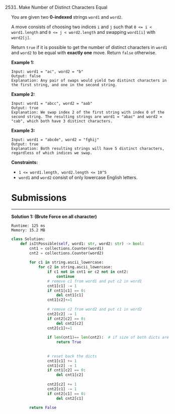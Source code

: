 2531. Make Number of Distinct Characters Equal

You are given two **0-indexed** strings `word1` and `word2`.

A move consists of choosing two indices `i` and `j` such that `0 <= i < word1.length` and `0 <= j < word2.length` and swapping `word1[i]` with `word2[j]`.

Return `true` if it is possible to get the number of distinct characters in `word1` and `word2` to be equal with **exactly one** move. Return `false` otherwise.

 

**Example 1:**
```
Input: word1 = "ac", word2 = "b"
Output: false
Explanation: Any pair of swaps would yield two distinct characters in the first string, and one in the second string.
```

**Example 2:**
```
Input: word1 = "abcc", word2 = "aab"
Output: true
Explanation: We swap index 2 of the first string with index 0 of the second string. The resulting strings are word1 = "abac" and word2 = "cab", which both have 3 distinct characters.
```

**Example 3:**
```
Input: word1 = "abcde", word2 = "fghij"
Output: true
Explanation: Both resulting strings will have 5 distinct characters, regardless of which indices we swap.
```

**Constraints:**

* `1 <= word1.length, word2.length <= 10^5`
* `word1` and `word2` consist of only lowercase English letters.

# Submissions
---
**Solution 1: (Brute Force on all character)**
```
Runtime: 125 ms
Memory: 15.2 MB
```
```python
class Solution:
    def isItPossible(self, word1: str, word2: str) -> bool:
        cnt1 = collections.Counter(word1)
        cnt2 = collections.Counter(word2)
            
        for c1 in string.ascii_lowercase:
            for c2 in string.ascii_lowercase:
                if c1 not in cnt1 or c2 not in cnt2:
                    continue
				# remove c1 from word1 and put c2 in word1
                cnt1[c1] -= 1
                if cnt1[c1] == 0:
                    del cnt1[c1]
                cnt1[c2]+=1
                
				# remove c2 from word2 and put c1 in word2
                cnt2[c2] -= 1
                if cnt2[c2] == 0:
                    del cnt2[c2]
                cnt2[c1]+=1
                
                if len(cnt1)== len(cnt2):  # if size of both dicts are equal then possible return true
                    return True
                
				
				# reset back the dicts
                cnt1[c1] += 1
                cnt1[c2] -= 1
                if cnt1[c2] == 0:
                    del cnt1[c2]
                
                cnt2[c2] += 1
                cnt2[c1] -= 1
                if cnt2[c1] == 0:
                    del cnt2[c1]
                
        return False
```
